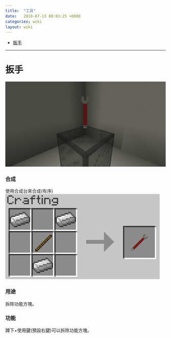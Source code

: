 ```yaml
---
title:  "工具"
date:   2018-07-13 00:03:25 +0800
categories: wiki
layout: wiki
---
```


* [扳手](#扳手)

*****
# 扳手
![](/assets/img/wiki/wrench/overview.png)
### 合成
使用合成台來合成(有序)
![](/assets/img/wiki/wrench/recipe.png)
### 用途
拆除功能方塊。
### 功能
蹲下+使用鍵(預設右鍵)可以拆除功能方塊。